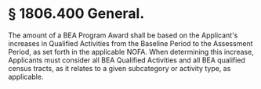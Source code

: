 # § 1806.400   General.

The amount of a BEA Program Award shall be based on the Applicant's increases in Qualified Activities from the Baseline Period to the Assessment Period, as set forth in the applicable NOFA. When determining this increase, Applicants must consider all BEA Qualified Activities and all BEA qualified census tracts, as it relates to a given subcategory or activity type, as applicable.




